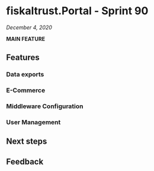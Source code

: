 # fiskaltrust.Portal - Sprint 90
_December 4, 2020_

**MAIN FEATURE**

## Features

### Data exports

### E-Commerce

### Middleware Configuration

### User Management

## Next steps

## Feedback